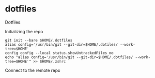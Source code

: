 # dotfiles
Dotfiles

Initializing the repo

```
git init --bare $HOME/.dotfiles
alias config='/usr/bin/git --git-dir=$HOME/.dotiles/ --work-tree=$HOME'
config config --local status.showUntrackedFiles no
echo "alias config='/usr/bin/git --git-dir=$HOME/.dotfiles/ --work-tree=$HOME'" >> $HOME/.zshrc
```

Connect to the remote repo
